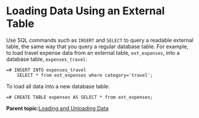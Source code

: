 # Loading Data Using an External Table 

Use SQL commands such as `INSERT` and `SELECT` to query a readable external table, the same way that you query a regular database table. For example, to load travel expense data from an external table, `ext_expenses`, into a database table, `expenses_travel`:

```
=# INSERT INTO expenses_travel 
    SELECT * from ext_expenses where category='travel';

```

To load all data into a new database table:

```
=# CREATE TABLE expenses AS SELECT * from ext_expenses;

```

**Parent topic:**[Loading and Unloading Data](../../load/topics/g-loading-and-unloading-data.html)

